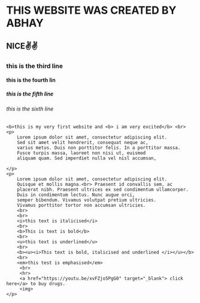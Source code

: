 
<html>

<head>
    <meta charset="utf-8">
    <meta name="viewport" content="width=device-width, initial-scale=1">
</head>

<body>
    <h1>THIS WEBSITE WAS CREATED BY ABHAY</h1>
    <h2>NICE✌️✌️</h2>
    <h3>this is the third line</h3>
    <h4>this is the fourth lin</h4>
    <h5>this is the fifth line</h5>
    <h6>this is the sixth line</h6>

    <b>this is my very first website and <b> i am very excited</b> <br>
    <p>
        Lorem ipsum dolor sit amet, consectetur adipiscing elit.
        Sed sit amet velit hendrerit, consequat neque ac,
        varius metus. Duis non porttitor felis. In a porttitor massa.
        Fusce turpis massa, laoreet non nisi ut, euismod
        aliquam quam. Sed imperdiet nulla vel nisl accumsan,
        
    </p>
    <p>
        Lorem ipsum dolor sit amet, consectetur adipiscing elit. 
        Quisque et mollis magna.<br> Praesent id convallis sem, ac
        placerat nibh. Praesent ultrices ex sed condimentum ullamcorper. 
        Duis in condimentum lectus. Nunc augue orci,
        semper bibendum. Vivamus volutpat pretium ultricies. 
        Vivamus porttitor tortor non accumsan ultricies.
        <br>
        <br>
        <i>this text is italicised</i>
        <br>
        <b>This is text is bold</b>
        <br>
        <u>this text is underlined</u>
        <br>
        <b><u><i>This text is bold, italicised and underlined </i></u></b>
        <br>
        <em>this test is emphasised</em>
         <br>
         <hr>
         <a href="https://youtu.be/xvFZjo5PgG0" target="_blank"> click here</a> to buy drugs.  
         <img>
    </p>
</body>

</html>
